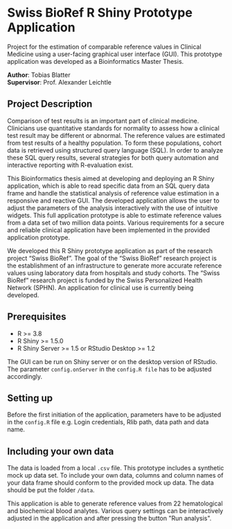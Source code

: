 # Swiss BioRef R Shiny Prototype Application

Project for the estimation of comparable reference values in Clinical Medicine using a user-facing graphical user interface (GUI). This prototype application was developed as a Bioinformatics Master Thesis.

**Author**: Tobias Blatter  
**Supervisor**: Prof. Alexander Leichtle

## Project Description

Comparison of test results is an important part of clinical medicine. Clinicians use quantitative standards for normality to assess how a clinical test result may be different or abnormal. The reference values are estimated from test results of a healthy population. To form these populations, cohort data is retrieved using structured query language (SQL). In order to analyze these SQL query results, several strategies for both query automation and interactive reporting with R-evaluation exist. 

This Bioinformatics thesis aimed at developing and deploying an R Shiny application, which is able to read specific data from an SQL query data frame and handle the statistical analysis of reference value estimation in a responsive and reactive GUI. The developed application allows the user to adjust the parameters of the analysis interactively with the use of intuitive widgets. This full application prototype is able to estimate reference values from a data set of two million data points. Various requirements for a secure and reliable clinical application have been implemented in the provided application prototype.

We developed this R Shiny prototype application as part of the research project “Swiss BioRef”. The goal of the “Swiss BioRef” research project is the establishment of an infrastructure to generate more accurate reference values using laboratory data from hospitals and study cohorts. The “Swiss BioRef” research project is funded by the Swiss Personalized Health Network (SPHN). An application for clinical use is currently being developed.


## Prerequisites

* R >= 3.8
* R Shiny >= 1.5.0
* R Shiny Server >= 1.5 or RStudio Desktop >= 1.2

The GUI can be run on Shiny server or on the desktop version of RStudio. The parameter `config.onServer` in the `config.R file` has to be adjusted accordingly.

## Setting up

Before the first initiation of the application, parameters have to be adjusted in the `config.R` file e.g. Login credentials, Rlib path, data path and data name.

## Including your own data

The data is loaded from a local `.csv` file. This prototype includes a synthetic mock up data set. To include your own data, columns and column names of your data frame should conform to the provided mock up data. The data should be put the folder `/data`. 

This application is able to generate reference values from 22 hematological and biochemical blood analytes. Various query settings can be interactively adjusted in the application and after pressing the button "Run analysis".  








